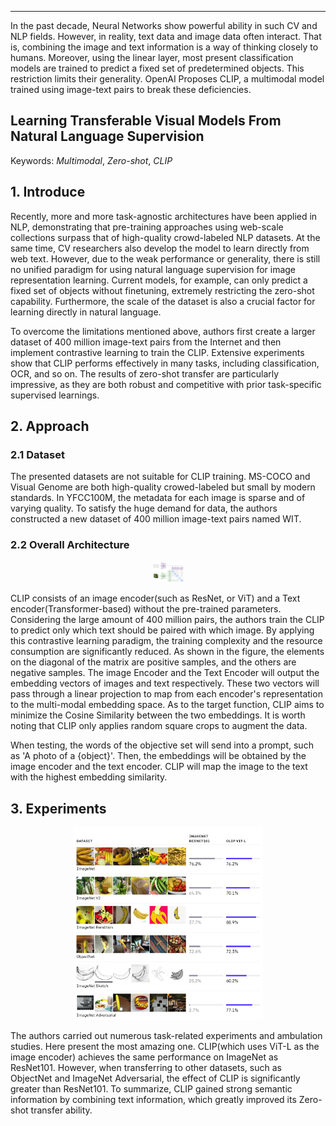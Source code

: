 ---
In the past decade, Neural Networks show powerful ability in such CV and NLP fields. However, in reality, text data and image data often interact. That is, combining the image and text information is a way of thinking closely to humans. Moreover, using the linear layer, most present classification models are trained to predict a fixed set of predetermined objects. This restriction limits their generality. OpenAI Proposes CLIP, a multimodal model trained using image-text pairs to break these deficiencies.

## Learning Transferable Visual Models From Natural Language Supervision

Keywords: *Multimodal*, *Zero-shot*, *CLIP*

## 1. Introduce

Recently, more and more task-agnostic architectures have been applied in NLP, demonstrating that pre-training approaches using web-scale collections surpass that of high-quality crowd-labeled NLP datasets. At the same time, CV researchers also develop the model to learn directly from web text. However, due to the weak performance or generality, there is still no unified paradigm for using natural language supervision for image representation learning. Current models, for example, can only predict a fixed set of objects without finetuning, extremely restricting the zero-shot capability. Furthermore, the scale of the dataset is also a crucial factor for learning directly in natural language.

To overcome the limitations mentioned above, authors first create a larger dataset of 400 million image-text pairs from the Internet and then implement contrastive learning to train the CLIP. Extensive experiments show that CLIP performs effectively in many tasks, including classification, OCR, and so on. The results of zero-shot transfer are particularly impressive, as they are both robust and competitive with prior task-specific supervised learnings.

## 2. Approach

### 2.1 Dataset

The presented datasets are not suitable for CLIP training. MS-COCO and Visual Genome are both high-quality crowed-labeled but small by modern standards. In YFCC100M, the metadata for each image is sparse and of varying quality. To satisfy the huge demand for data, the authors constructed a new dataset of 400 million image-text pairs named WIT.

### 2.2 Overall Architecture

<p align="center">
<img src="./figures/fig1.jpg" alt="overall training architecture" width="500" style="zoom:10%;" />
</p>
  
CLIP consists of an image encoder(such as ResNet, or ViT) and a Text encoder(Transformer-based) without the pre-trained parameters. Considering the large amount of 400 million pairs, the authors train the CLIP to predict only which text should be paired with which image. By applying this contrastive learning paradigm, the training complexity and the resource consumption are significantly reduced. As shown in the figure, the elements on the diagonal of the matrix are positive samples, and the others are negative samples. The image Encoder and the Text Encoder will output the embedding vectors of images and text respectively. These two vectors will pass through a linear projection to map from each encoder's representation to the multi-modal embedding space. As to the target function, CLIP aims to minimize the Cosine Similarity between the two embeddings. It is worth noting that CLIP only applies random square crops to augment the data.

When testing, the words of the objective set will send into a prompt, such as 'A photo of a {object}'. Then, the embeddings will be obtained by the image encoder and the text encoder. CLIP will map the image to the text with the highest embedding similarity. 

## 3. Experiments

<p align="center">
<img src="./figures/fig2.jpg" alt="overall training architecture, width" style="zoom:30%;" />
</p>
  
The authors carried out numerous task-related experiments and ambulation studies. Here present the most amazing one. CLIP(which uses ViT-L as the image encoder) achieves the same performance on ImageNet as ResNet101. However, when transferring to other datasets, such as ObjectNet and ImageNet Adversarial, the effect of CLIP is significantly greater than ResNet101. To summarize, CLIP gained strong semantic information by combining text information, which greatly improved its Zero-shot transfer ability.




